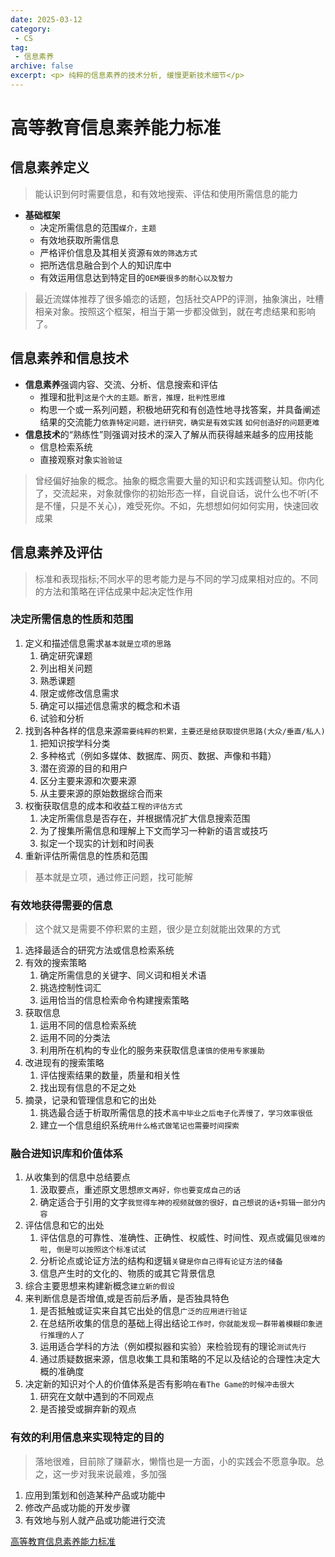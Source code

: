 ```yaml
---
date: 2025-03-12
category:
 - CS
tag:
 - 信息素养
archive: false
excerpt: <p> 纯粹的信息素养的技术分析, 缓慢更新技术细节</p>
---
```

# 高等教育信息素养能力标准

## 信息素养定义 
>能认识到何时需要信息，和有效地搜索、评估和使用所需信息的能力

- **基础框架**
  - 决定所需信息的范围`媒介，主题`
  - 有效地获取所需信息
  - 严格评价信息及其相关资源`有效的筛选方式`
  - 把所选信息融合到个人的知识库中
  - 有效运用信息达到特定目的`OEM要很多的耐心以及智力`

>最近流媒体推荐了很多婚恋的话题，包括社交APP的评测，抽象演出，吐槽相亲对象。按照这个框架，相当于第一步都没做到，就在考虑结果和影响了。

## 信息素养和信息技术
* **信息素养**强调内容、交流、分析、信息搜索和评估
  * 推理和批判`这是个大的主题。断言，推理，批判性思维`
  * 构思一个或一系列问题，积极地研究和有创造性地寻找答案，并具备阐述结果的交流能力`依靠特定问题，进行研究，确实是有效实践` `如何创造好的问题更难`
* **信息技术**的“熟练性”则强调对技术的深入了解从而获得越来越多的应用技能
  * 信息检索系统
  * 直接观察对象`实验验证`

> 曾经偏好抽象的概念。抽象的概念需要大量的知识和实践调整认知。你内化了，交流起来，对象就像你的初始形态一样，自说自话，说什么也不听(不是不懂，只是不关心)，难受死你。不如，先想想如何如何实用，快速回收成果

## 信息素养及评估
>标准和表现指标;不同水平的思考能力是与不同的学习成果相对应的。不同的方法和策略在评估成果中起决定性作用

### 决定所需信息的性质和范围
1. 定义和描述信息需求`基本就是立项的思路`
   1. 确定研究课题
   2. 列出相关问题
   3. 熟悉课题
   4. 限定或修改信息需求
   5. 确定可以描述信息需求的概念和术语
   6. 试验和分析
2. 找到各种各样的信息来源`需要纯粹的积累，主要还是给获取提供思路(大众/垂直/私人)`
   1. 把知识按学科分类
   2. 多种格式（例如多媒体、数据库、网页、数据、声像和书籍）
   3. 潜在资源的目的和用户
   4. 区分主要来源和次要来源
   5. 从主要来源的原始数据综合而来
3. 权衡获取信息的成本和收益`工程的评估方式`
   1. 决定所需信息是否存在，并根据情况扩大信息搜索范围
   2. 为了搜集所需信息和理解上下文而学习一种新的语言或技巧
   3. 拟定一个现实的计划和时间表
4. 重新评估所需信息的性质和范围

> 基本就是立项，通过修正问题，找可能解

### 有效地获得需要的信息
> 这个就又是需要不停积累的主题，很少是立刻就能出效果的方式

1. 选择最适合的研究方法或信息检索系统
2. 有效的搜索策略
   1. 确定所需信息的关键字、同义词和相关术语
   2. 挑选控制性词汇
   3. 运用恰当的信息检索命令构建搜索策略
3. 获取信息
   1. 运用不同的信息检索系统
   2. 运用不同的分类法
   3. 利用所在机构的专业化的服务来获取信息`谨慎的使用专家援助` 
4. 改进现有的搜索策略
   1. 评估搜索结果的数量，质量和相关性
   2. 找出现有信息的不足之处
5. 摘录，记录和管理信息和它的出处
   1. 挑选最合适于析取所需信息的技术`高中毕业之后电子化弄慢了，学习效率很低`
   2. 建立一个信息组织系统`用什么格式做笔记也需要时间探索`

### 融合进知识库和价值体系
1. 从收集到的信息中总结要点
   1. 汲取要点，重述原文思想`原文再好，你也要变成自己的话`
   2. 确定适合于引用的文字`我觉得车神的视频就做的很好，自己想说的话+剪辑一部分内容`
2. 评估信息和它的出处
   1. 评估信息的可靠性、准确性、正确性、权威性、时间性、观点或偏见`很难的啦, 倒是可以按照这个标准试试`
   2. 分析论点或论证方法的结构和逻辑`关键是你自己得有论证方法的储备`
   3. 信息产生时的文化的、物质的或其它背景信息
3. 综合主要思想来构建新概念`建立新的假设`
4. 来判断信息是否增值,或是否前后矛盾，是否独具特色
   1. 是否抵触或证实来自其它出处的信息`广泛的应用进行验证`
   2. 在总结所收集的信息的基础上得出结论`工作时，你就能发现一群带着模糊印象进行推理的人了`
   3. 运用适合学科的方法（例如模拟器和实验）来检验现有的理论`测试先行`
   4. 通过质疑数据来源，信息收集工具和策略的不足以及结论的合理性决定大概的准确度
5. 决定新的知识对个人的价值体系是否有影响`在看The Game的时候冲击很大`
   1. 研究在文献中遇到的不同观点
   2. 是否接受或摒弃新的观点

### 有效的利用信息来实现特定的目的
>落地很难，目前除了赚薪水，懒惰也是一方面，小的实践会不愿意争取。总之，这一步对我来说最难，多加强

1. 应用到策划和创造某种产品或功能中
2. 修改产品或功能的开发步骤
3. 有效地与别人就产品或功能进行交流

[高等教育信息素养能力标准](https://www.ala.org/sites/default/files/acrl/content/standards/InfoLit-Chinese.pdf)